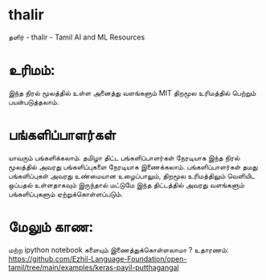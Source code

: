 # thalir
தளிர் - thalir - Tamil AI and ML Resources

# உரிமம்: 
இந்த நிரல் மூலத்தில் உள்ள அனைத்து வளங்களும் MIT திறமூல உரிமத்தில் பெற்றும் பயன்படுத்தலாம்.

# பங்களிப்பாளர்கள்
யாவரும் பங்களிக்கலாம். தமிழா திட்ட பங்களிப்பாளர்கள் நேரடியாக இந்த நிரல் மூலத்தில் அவரது பங்களிப்புகளை நேரடியாக இணைக்கலாம். பங்களிப்பாளர்கள் தமது பங்களிப்புகள் அவரது உண்மையான உழைப்பாலும், திறமூல உரிமத்திலும் வெளியிட ஒப்பதல் உள்ளதாகவும் இருந்தால் மட்டுமே இந்த திட்டத்தில் அவரது வளங்களும் பங்களிப்புகளும் ஏற்றுக்கொள்ளப்படும்.

# மேலும் காண:
மற்ற ipython notebook களையும் இணைத்துக்கொள்ளலாமா ?
உதாரணம்: https://github.com/Ezhil-Language-Foundation/open-tamil/tree/main/examples/keras-payil-putthagangal
